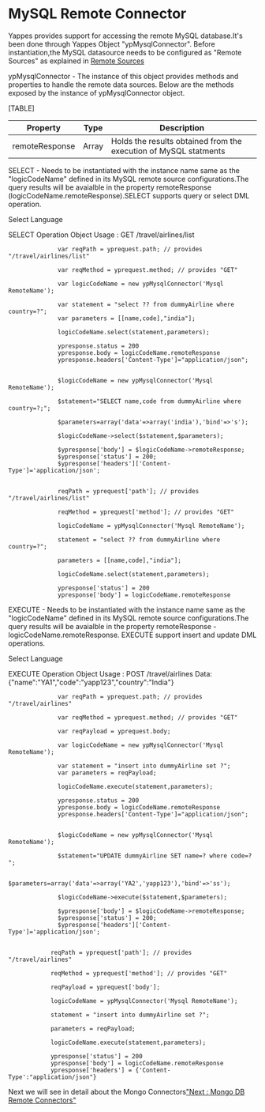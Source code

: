 MySQL Remote Connector
======================

Yappes provides support for accessing the remote MySQL database.It's
been done through Yappes Object "ypMysqlConnector". Before
instantiation,the MySQL datasource needs to be configured as "Remote
Sources" as explained in [Remote Sources](remote_sources)

ypMysqlConnector - The instance of this object provides methods and
properties to handle the remote data sources. Below are the methods
exposed by the instance of ypMysqlConnector object.

[TABLE]

| Property       | Type  | Description                                                      |
|----------------|-------|------------------------------------------------------------------|
| remoteResponse | Array | Holds the results obtained from the execution of MySQL statments |

SELECT - Needs to be instantiated with the instance name same as the
"logicCodeName" defined in its MySQL remote source configurations.The
query results will be avaialble in the property remoteResponse
(logicCodeName.remoteResponse).SELECT supports query or select DML
operation.

Select Language

SELECT Operation Object Usage : GET /travel/airlines/list

              
                  var reqPath = yprequest.path; // provides "/travel/airlines/list"

                  var reqMethod = yprequest.method; // provides "GET"

                  var logicCodeName = new ypMysqlConnector('Mysql RemoteName');

                  var statement = "select ?? from dummyAirline where country=?";
                  var parameters = [[name,code],"india"];

                  logicCodeName.select(statement,parameters);

                  ypresponse.status = 200
                  ypresponse.body = logicCodeName.remoteResponse
                  ypresponse.headers['Content-Type']="application/json";
              
              
                  $logicCodeName = new ypMysqlConnector('Mysql RemoteName');

                  $statement="SELECT name,code from dummyAirline where country=?;";

                  $parameters=array('data'=>array('india'),'bind'=>'s');
                  
                  $logicCodeName->select($statement,$parameters);

                  $ypresponse['body'] = $logicCodeName->remoteResponse; 
                  $ypresponse['status'] = 200; 
                  $ypresponse['headers']['Content-Type']='application/json';
              
              
                  reqPath = yprequest['path']; // provides "/travel/airlines/list"
                  
                  reqMethod = yprequest['method']; // provides "GET"
                  
                  logicCodeName = ypMysqlConnector('Mysql RemoteName');
                  
                  statement = "select ?? from dummyAirline where country=?";
                  
                  parameters = [[name,code],"india"];
                  
                  logicCodeName.select(statement,parameters);
                  
                  ypresponse['status'] = 200
                  ypresponse['body'] = logicCodeName.remoteResponse
                  
              
            

EXECUTE - Needs to be instantiated with the instance name same as the
"logicCodeName" defined in its MySQL remote source configurations.The
query results will be avaialble in the property remoteResponse -
logicCodeName.remoteResponse. EXECUTE support insert and update DML
operations.

Select Language

EXECUTE Operation Object Usage : POST /travel/airlines
Data:{"name":"YA1","code":"yapp123","country":"India"}

              
                  var reqPath = yprequest.path; // provides "/travel/airlines"

                  var reqMethod = yprequest.method; // provides "GET"

                  var reqPayload = yprequest.body;

                  var logicCodeName = new ypMysqlConnector('Mysql RemoteName');

                  var statement = "insert into dummyAirline set ?";
                  var parameters = reqPayload;

                  logicCodeName.execute(statement,parameters);

                  ypresponse.status = 200
                  ypresponse.body = logicCodeName.remoteResponse
                  ypresponse.headers['Content-Type']="application/json";
              
              
                  $logicCodeName = new ypMysqlConnector('Mysql RemoteName');

                  $statement="UPDATE dummyAirline SET name=? where code=? ";

                  $parameters=array('data'=>array('YA2','yapp123'),'bind'=>'ss');

                  $logicCodeName->execute($statement,$parameters);

                  $ypresponse['body'] = $logicCodeName->remoteResponse; 
                  $ypresponse['status'] = 200; 
                  $ypresponse['headers']['Content-Type']='application/json';
              
              
                reqPath = yprequest['path']; // provides "/travel/airlines"
                
                reqMethod = yprequest['method']; // provides "GET"
                
                reqPayload = yprequest['body'];
                
                logicCodeName = ypMysqlConnector('Mysql RemoteName');
                
                statement = "insert into dummyAirline set ?";
                
                parameters = reqPayload;
                
                logicCodeName.execute(statement,parameters);
                
                ypresponse['status'] = 200
                ypresponse['body'] = logicCodeName.remoteResponse
                ypresponse['headers'] = {'Content-Type':"application/json"}              
              
            

Next we will see in detail about the Mongo Connectors["Next : Mongo DB
Remote Connectors"](jso_mongo_connect.md)